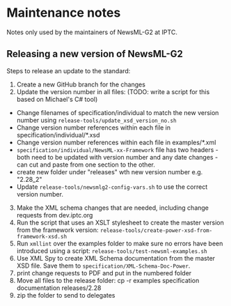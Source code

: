 # Maintenance notes

Notes only used by the maintainers of NewsML-G2 at IPTC.

## Releasing a new version of NewsML-G2

Steps to release an update to the standard:

1. Create a new GitHub branch for the changes
2. Update the version number in all files: (TODO: write a script for this based on Michael's C# tool)
  * Change filenames of specification/individual to match the new version number using `release-tools/update_xsd_version_no.sh`
  * Change version number references within each file in specification/individual/*.xsd
  * Change version number references within each file in examples/*.xml
  * `specification/individual/NewsML-xx-Framework` file has two headers - both need to be updated with version number and any date changes - can cut and paste from one section to the other.
  * create new folder under "releases" wth new version number e.g. "2.28_2"
  * Update `release-tools/newsmlg2-config-vars.sh` to use the correct version number.
3. Make the XML schema changes that are needed, including change requests from dev.iptc.org
4. Run the script that uses an XSLT stylesheet to create the master version from the framework version:
    `release-tools/create-power-xsd-from-framework-xsd.sh`
5. Run `xmllint` over the examples folder to make sure no errors have been introduced using a script:
    `release-tools/test-newsml-examples.sh`
6. Use XML Spy to create XML Schema documentation from the master XSD file. Save them to
`specification/XML-Schema-Doc-Power`.
7. print change requests to PDF and put in the numbered folder
8. Move all files to the release folder:
    cp -r examples specification documentation releases/2.28
9. zip the folder to send to delegates
